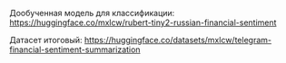 Дообученная модель для классификации: https://huggingface.co/mxlcw/rubert-tiny2-russian-financial-sentiment

Датасет итоговый: https://huggingface.co/datasets/mxlcw/telegram-financial-sentiment-summarization
